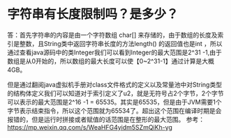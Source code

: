 # 字符串有长度限制吗？是多少？

答：首先字符串的内容是由一个字符数组 char[] 来存储的，由于数组的长度及索引是整数，且String类中返回字符串长度的方法length() 的返回值也是int ，所以通过查看java源码中的类Integer我们可以看到Integer的最大范围是2^31 -1,由于数组是从0开始的，所以数组的最大长度可以使【0~2^31-1】通过计算是大概4GB。

但是通过翻阅java虚拟机手册对class文件格式的定义以及常量池中对String类型的结构体定义我们可以知道对于索引定义了u2，就是无符号占2个字节，2个字节可以表示的最大范围是2^16 -1 = 65535。其实是65535，但是由于JVM需要1个字节表示结束指令，所以这个范围就为65534了。超出这个范围在编译时期是会报错的，但是运行时拼接或者赋值的话范围是在整形的最大范围。
参考：https://mp.weixin.qq.com/s/WeaHFG4yidm5SZmQiKh-yg
